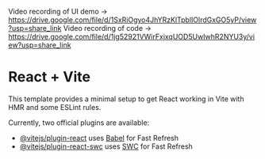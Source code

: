 Video recording of UI demo -> https://drive.google.com/file/d/1SxRiOgyo4JhYRzKlTpblIOlrdGxGO5yP/view?usp=share_link
Video recording of code -> https://drive.google.com/file/d/1jg52921VWirFxjxqUOD5UwIwhR2NYU3y/view?usp=share_link

# React + Vite

This template provides a minimal setup to get React working in Vite with HMR and some ESLint rules.

Currently, two official plugins are available:

- [@vitejs/plugin-react](https://github.com/vitejs/vite-plugin-react/blob/main/packages/plugin-react/README.md) uses [Babel](https://babeljs.io/) for Fast Refresh
- [@vitejs/plugin-react-swc](https://github.com/vitejs/vite-plugin-react-swc) uses [SWC](https://swc.rs/) for Fast Refresh

